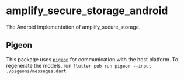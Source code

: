 # amplify_secure_storage_android

The Android implementation of amplify_secure_storage.

## Pigeon

This package uses [`pigeon`](https://pub.dev/packages/pigeon) for communication with the host platform. To regenerate the models, run `flutter pub run pigeon --input ./pigeons/messages.dart`
